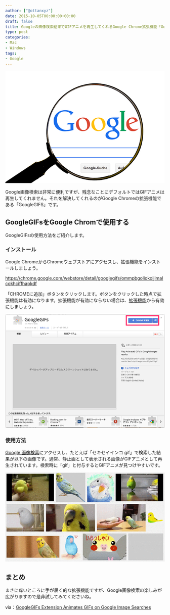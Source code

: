 ```yaml
---
author: ["@ottanxyz"]
date: 2015-10-05T00:00:00+00:00
draft: false
title: Googleの画像検索結果でGIFアニメを再生してくれるGoogle Chrome拡張機能「GoogleGIFs」
type: post
categories:
- Mac
- Windows
tags:
- Google
---
```


![](151005-5611bfffcbde4.png)






Google画像検索は非常に便利ですが、残念なことにデフォルトではGIFアニメは再生してくれません。それを解決してくれるのがGoogle Chromeの拡張機能である「GoogleGIFS」です。





## GoogleGIFsをGoogle Chromで使用する





GoogleGIFsの使用方法をご紹介します。





### インストール





Google ChromeからChromeウェブストアにアクセスし、拡張機能をインストールしましょう。



https://chrome.google.com/webstore/detail/googlegifs/ommpbgoliokoijimalcokhciffhapkdf



「CHROMEに追加」ボタンをクリックします。ボタンをクリックした時点で拡張機能は有効になります。拡張機能が有効にならない場合は、[拡張機能](chrome://extensions/)から有効にしましょう。





![](151005-5611c47127e9e.png)






### 使用方法





[Google 画像検索](https://www.google.co.jp/imghp)にアクセスし、たとえば「セキセイインコ gif」で検索した結果が以下の画像です。通常、静止画として表示される画像がGIFアニメとして再生されています。検索時に「gif」と付与するとGIFアニメが見つけやすいです。





![](151005-5611c0c8165c2.gif)






## まとめ





まさに痒いところに手が届く的な拡張機能ですが、Google画像検索の楽しみが広がりますので是非試してみてくださいね。





via：[GoogleGIFs Extension Animates GIFs on Google Image Searches](https://lifehacker.com/googlegifs-extension-animates-gifs-on-google-image-sear-1734457704)
